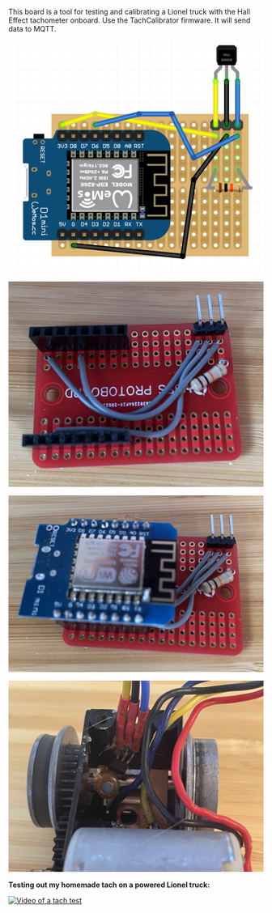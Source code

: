 This board is a tool for testing and calibrating a Lionel truck with the Hall Effect tachometer onboard.  Use the TachCalibrator firmware.  It will send data to MQTT.

![Fritzing diagram of Tach Calibrator](TachCalibratorFritzing.png)

![Photo of Tach Calibrator protoboard](TachCalibratorProtoboard.png)

![Photo of protoboard with Wemos D1 Mini](TachCalibratorWemos.png)

![Photo of the Hall Effect sensor and magnets in the truck](HallSensorAndMagnets.png)

**Testing out my homemade tach on a powered Lionel truck:**

[![Video of a tach test](http://img.youtube.com/vi/zW3miqPo4ug/0.jpg)](http://www.youtube.com/watch?v=zW3miqPo4ug "Testing out my homemade tach on a powered Lionel truck.")
